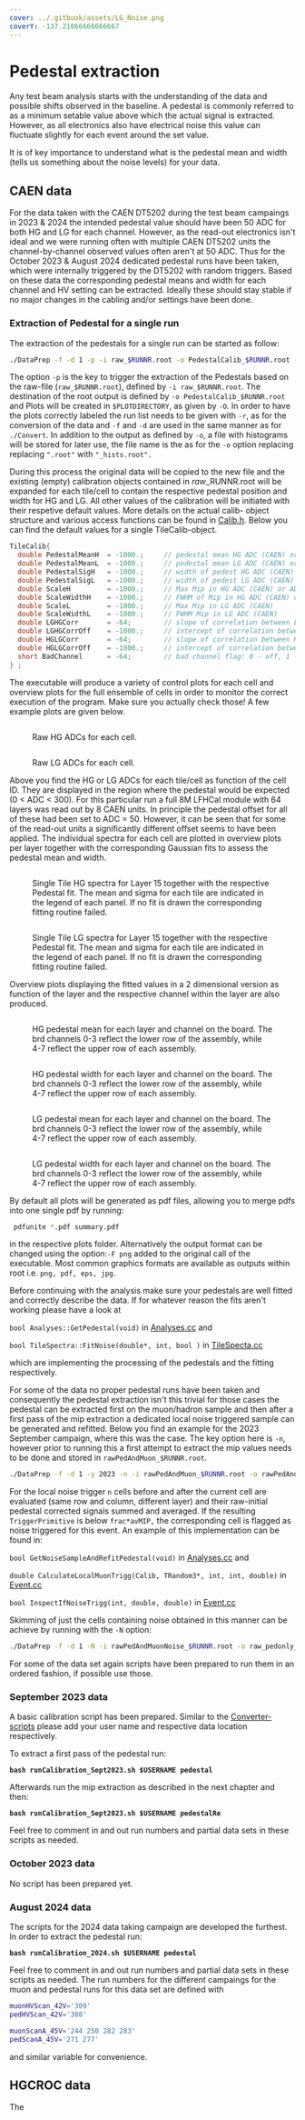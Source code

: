 ```yaml
---
cover: ../.gitbook/assets/LG_Noise.png
coverY: -137.21066666666667
---
```


# Pedestal extraction

Any test beam analysis starts with the understanding of the data and possible shifts observed in the baseline. A pedestal is commonly referred to as a minimum setable value above which the actual signal is extracted. However, as all electronics also have electrical noise this value can fluctuate slightly for each event around the set value.&#x20;

It is of key importance to understand what is the pedestal mean and width (tells us something about the noise levels) for your data.&#x20;

## CAEN data

For the data taken with the CAEN DT5202 during the test beam campaings in 2023 & 2024 the intended pedestal value should have been 50 ADC for both HG and LG for each channel. However, as the read-out electronics isn't ideal and we were running often with multiple CAEN DT5202 units the channel-by-channel observed values often aren't at 50 ADC. Thus for the October 2023 & August 2024 dedicated pedestal runs have been taken, which were internally triggered by the DT5202 with random triggers. Based on these data the corresponding pedestal means and width for each channel and HV setting can be extracted. Ideally these should stay stable if no major changes in the cabling and/or settings have been done.

### Extraction of Pedestal for a single run

The extraction of the pedestals for a single run can be started as follow:

```sh
./DataPrep -f -d 1 -p -i raw_$RUNNR.root -o PedestalCalib_$RUNNR.root -O $PLOTDIRECTORY -r $RUNLISTFILE
```

The option `-p` is the key to trigger the extraction of the Pedestals based on the raw-file (`raw_$RUNNR.root`), defined by `-i raw_$RUNNR.root`. The destination of the root output is defined by `-o PedestalCalib_$RUNNR.root` and Plots will be created in `$PLOTDIRECTORY`, as given by `-O`.  In order to have the plots correctly labeled the run list needs to be given with `-r`, as for the conversion of the data and `-f` and `-d` are used in the same manner as for `./Convert`. In addition to the output as defined by `-o`, a file with histograms will be stored for later use, the file name is the as for the `-o` option replacing replacing `".root"` with `"_hists.root".`

During this process the original data will be copied to the new file and the existing (empty) calibration objects contained in $raw\_$RUNNR.root will be expanded for each tile/cell to contain the respective pedestal position and width for HG and LG. All other values of the calibration will be initiated with their respetive default values. More details on the actual calib- object structure and various access functions can be found in [Calib.h](https://github.com/eic/epic-lfhcal-tbana/blob/main/NewStructure/Calib.h). Below you can find the default values for a single TileCalib-object.&#x20;

```cpp
TileCalib{
  double PedestalMeanH  = -1000.;     // pedestal mean HG ADC (CAEN) or first sample ADC (HGCROC)
  double PedestalMeanL  = -1000.;     // pedestal mean LG ADC (CAEN) or average pedestal ADC (HGCROC)
  double PedestalSigH   = -1000.;     // width of pedest HG ADC (CAEN) or width of first sample ADC distribution (HGCROC)
  double PedestalSigL   = -1000.;     // width of pedest LG ADC (CAEN) or width of average pedestal ADC distribution (HGCROC)
  double ScaleH         = -1000.;     // Max Mip in HG ADC (CAEN) or ADC (HGCROC) 
  double ScaleWidthH    = -1000.;     // FWHM of Mip in HG ADC (CAEN) or ADC (HGCROC) 
  double ScaleL         = -1000.;     // Max Mip in LG ADC (CAEN) 
  double ScaleWidthL    = -1000.;     // FWHM Mip in LG ADC (CAEN) 
  double LGHGCorr       = -64;        // slope of correlation between LG (x axis) & HG (y axis) for CAEN data 
  double LGHGCorrOff    = -1000.;     // intercept of correlation between LG (x axis) & HG (y axis) for CAEN data 
  double HGLGCorr       = -64;        // slope of correlation between HG (x axis) & LG (y axis) for CAEN data
  double HGLGCorrOff    = -1000.;     // intercept of correlation between HG (x axis) & LG (y axis) for CAEN data
  short BadChannel      = -64;        // bad channel flag: 0 - off, 1 - bad, 2 - funky, 3 - good
} ;
```

The executable will produce a variety of control plots for each cell and overview plots for the full ensemble of cells in order to monitor the correct execution of the program. Make sure you actually check those! A few example plots are given below.

<figure><img src="../.gitbook/assets/HG_Noise.png" alt=""><figcaption><p>Raw HG  ADCs for each cell. </p></figcaption></figure>

<figure><img src="../.gitbook/assets/LG_Noise.png" alt=""><figcaption><p>Raw LG ADCs for each cell.</p></figcaption></figure>

Above you find the HG or LG ADCs for each tile/cell as function of the cell ID. They are displayed in the region where the pedestal would be expected (0 < ADC < 300). For this particular run a full 8M LFHCal module with 64 layers was read out by 8 CAEN units. In principle the pedestal offset for all of these had been set to ADC = 50. However, it can be seen that for some of the read-out units a significantly different offset seems to have been applied. The individual spectra for each cell are plotted in overview plots per layer together with the corresponding Gaussian fits to assess the pedestal mean and  width.&#x20;

<figure><img src="../.gitbook/assets/Noise_HG_Layer15.png" alt=""><figcaption><p>Single Tile HG spectra for Layer 15 together with the respective Pedestal fit. The mean and sigma for each tile are indicated in the legend of each panel. If no fit is drawn the corresponding fitting routine failed.</p></figcaption></figure>



<figure><img src="../.gitbook/assets/Noise_LG_Layer15.png" alt=""><figcaption><p>Single Tile LG spectra for Layer 15 together with the respective Pedestal fit. The mean and sigma for each tile are indicated in the legend of each panel. If no fit is drawn the corresponding fitting routine failed.</p></figcaption></figure>

Overview plots displaying the fitted values in a 2 dimensional version as function of the layer and the respective channel within the layer are also produced.&#x20;

<figure><img src="../.gitbook/assets/HG_NoiseMean (2).png" alt=""><figcaption><p>HG pedestal mean for each layer and channel on the board. The brd channels 0-3 reflect the lower row of the assembly, while 4-7 reflect the upper row of each assembly.</p></figcaption></figure>

<figure><img src="../.gitbook/assets/HG_NoiseSigma (2).png" alt=""><figcaption><p>HG pedestal width for each layer and channel on the board. The brd channels 0-3 reflect the lower row of the assembly, while 4-7 reflect the upper row of each assembly.</p></figcaption></figure>

<figure><img src="../.gitbook/assets/LG_NoiseMean (2).png" alt=""><figcaption><p>LG pedestal mean for each layer and channel on the board. The brd channels 0-3 reflect the lower row of the assembly, while 4-7 reflect the upper row of each assembly.</p></figcaption></figure>

<figure><img src="../.gitbook/assets/LG_NoiseSigma (2).png" alt=""><figcaption><p>LG pedestal width for each layer and channel on the board. The brd channels 0-3 reflect the lower row of the assembly, while 4-7 reflect the upper row of each assembly.</p></figcaption></figure>

By default all plots will be generated as pdf files, allowing you to merge pdfs into one single pdf by running:

```sh
 pdfunite *.pdf summary.pdf
```

in the respective plots folder. Alternatively the output format can be changed using the option:`-F png`  added to the original call of the executable. Most common graphics formats are available as outputs within root i.e. `png, pdf, eps, jpg`.

Before continuing with the analysis make sure your pedestals are well fitted and correctly describe the data. If for whatever reason the fits aren't working please have a look at&#x20;

`bool Analyses::GetPedestal(void)` in [Analyses.cc](https://github.com/eic/epic-lfhcal-tbana/blob/main/NewStructure/Analyses.cc) and&#x20;

`bool TileSpectra::FitNoise(double*, int, bool )` in [TileSpecta.cc](https://github.com/eic/epic-lfhcal-tbana/blob/main/NewStructure/TileSpectra.cc)

which are implementing the processing of the pedestals and the fitting respectively.&#x20;

For some of the data no proper pedestal runs have been taken and consequently the pedestal extraction isn't this trivial for those cases the pedestal can be extracted first on the muon/hadron sample and then after a first pass of the mip extraction a dedicated local noise triggered sample can be generated and refitted. Below you find an example for the 2023 September campaign, where this was the case. The key option here is `-n`, however prior to running this a first attempt to extract the mip values needs to be done and stored in `rawPedAndMuon_$RUNNR.root`.&#x20;

```sh
./DataPrep -f -d 1 -y 2023 -n -i rawPedAndMuon_$RUNNR.root -o rawPedAndMuonNoise_$RUNNR.root -O $PLOTOUTPUT -r $RUNLISTSEPT2023
```

For the local noise trigger `n` cells before and after the current cell are evaluated (same row and column, different layer) and their raw-initial pedestal corrected signals summed and averaged. If the resulting `TriggerPrimitive` is below `frac*avMIP,` the corresponding cell is flagged as noise triggered for this event. An example of this implementation can be found in:

`bool GetNoiseSampleAndRefitPedestal(void)`  in [Analyses.cc](https://github.com/eic/epic-lfhcal-tbana/blob/main/NewStructure/Analyses.cc) and&#x20;

`double CalculateLocalMuonTrigg(Calib, TRandom3*, int, int, double)` in [Event.cc](https://github.com/eic/epic-lfhcal-tbana/blob/main/NewStructure/Event.cc)

`bool InspectIfNoiseTrigg(int, double, double)` in [Event.cc](https://github.com/eic/epic-lfhcal-tbana/blob/main/NewStructure/Event.cc)

Skimming of just the cells containing noise obtained in this manner can be achieve by running with the `-N` option:

```sh
./DataPrep -f -d 1 -N -i rawPedAndMuonNoise_$RUNNR.root -o raw_pedonly_$RUNNR.root 
```

For some of the data set again scripts have been prepared to run them in an ordered fashion, if possible use those.

### September 2023 data

A basic calibration script has been prepared. Similar to the [Converter-scripts](../converting-the-data.md#caen-data-conversion) please add your user name and respective data location respectively.

To extract a first pass of the pedestal run:

<pre class="language-sh"><code class="lang-sh"><strong>bash runCalibration_Sept2023.sh $USERNAME pedestal
</strong></code></pre>

Afterwards run the mip extraction as described in the next chapter and then:

<pre class="language-sh"><code class="lang-sh"><strong>bash runCalibration_Sept2023.sh $USERNAME pedestalRe
</strong></code></pre>

Feel free to comment in and out run numbers and partial data sets in these scripts as needed.

### October 2023 data

No script has been prepared yet.

### August 2024 data

The scripts for the 2024 data taking campaign are developed the furthest. In order to extract the pedestal run:

<pre class="language-sh"><code class="lang-sh"><strong>bash runCalibration_2024.sh $USERNAME pedestal
</strong></code></pre>

Feel free to comment in and out run numbers and partial data sets in these scripts as needed. The run numbers for the different campaings for the muon and pedestal runs for this data set are defined with

```bash
muonHVScan_42V='309'
pedHVScan_42V='308'

muonScanA_45V='244 250 282 283'
pedScanA_45V='271 277'
```

and similar variable for convenience.

## HGCROC data

The&#x20;
